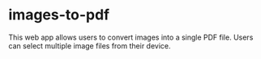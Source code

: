 ﻿# images-to-pdf
This web app allows users to convert images into a single PDF file. Users can select multiple image files from their device.
